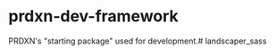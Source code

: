 prdxn-dev-framework
===================

PRDXN's "starting package" used for development.# landscaper_sass
